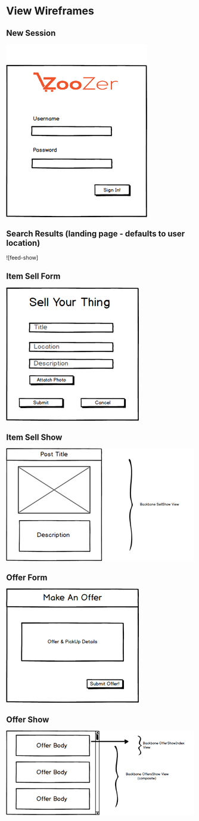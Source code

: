 # View Wireframes

## New Session
![new-session]

## Search Results (landing page - defaults to user location)
![feed-show]

## Item Sell Form
![item-sell-form]

## Item Sell Show
![item-sell-show]

## Offer Form
![offer-form]

## Offer Show
![offer-show]

[new-session]: ./wireframes/new_session.png
[search-results]: ./wireframes/search_results.png
[item-sell-form]: ./wireframes/item_sell_form.png
[item-sell-show]: ./wireframes/item_sell_show.png
[offer-form]: ./wireframes/offer_form.png
[offer-show]: ./wireframes/offer_show.png
